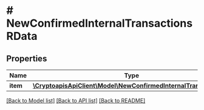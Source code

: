 # # NewConfirmedInternalTransactionsRData

## Properties

Name | Type | Description | Notes
------------ | ------------- | ------------- | -------------
**item** | [**\CryptoapisApiClient\Model\NewConfirmedInternalTransactionsRI**](NewConfirmedInternalTransactionsRI.md) |  |

[[Back to Model list]](../../README.md#models) [[Back to API list]](../../README.md#endpoints) [[Back to README]](../../README.md)
